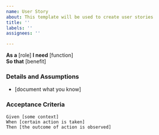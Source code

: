```yaml
---
name: User Story
about: This template will be used to create user stories
title: ''
labels: ''
assignees: ''

---
```


**As a** [role] 
 **I need** [function]  
 **So that** [benefit]

### Details and Assumptions
* [document what you know]

### Acceptance Criteria

```gherkin
Given [some context]
When [certain action is taken]
Then [the outcome of action is observed]
```
